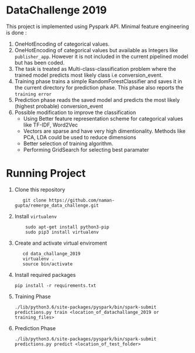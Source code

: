 # DataChallenge 2019

This project is implemented using Pyspark API. Minimal feature engineering is done : 
1. OneHotEncoding of categorical values.
2. OneHotEncoding of categorical values but available as Integers like `publisher_app`. However it is not included in the current pipelined model but has been coded.
3. The task is treated as Multi-class-classification problem where the trained model predicts most likely class i.e conversion_event.
4. Training phase trains a simple RandomForestClassifier and saves it in the current directory for prediction phase. This phase also reports the `training error`
4. Prediction phase reads the saved model and predicts the most likely (highest probable) conversion_event
5. Possible modification to improve the classification
    * Using Better feature representation scheme for categorical values like TF-IDF, Word2Vec
    * Vectors are sparse and have very high dimentionality. Methods like PCA, LDA could be used to reduce dimensions
    * Better selection of training algorithm.
    * Performing GridSearch for selecting best paramater
    
# Running Project
1. Clone this repository
     ```
        git clone https://github.com/naman-gupta/remerge_data_challenge.git 
    ```
2. Install `virtualenv` 
    ```
        sudo apt-get install python3-pip
        sudo pip3 install virtualenv 
    ```
2. Create and activate virtual enviroment
     ```
        cd data_challange_2019
        virtualenv .
        source bin/activate
     ```
3. Install required packages
     ```
    pip install -r requirements.txt
     ```
4. Training Phase
    ```
    ./lib/python3.6/site-packages/pyspark/bin/spark-submit predictions.py train <location_of_datachallange_2019 or training_files>
    ```
5. Prediction Phase
    ```
    ./lib/python3.6/site-packages/pyspark/bin/spark-submit predictions.py predict <location_of_test_folder>
    ```


